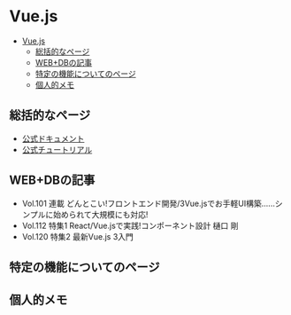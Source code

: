 # Vue.js

- [Vue.js](#vuejs)
  - [総括的なページ](#総括的なページ)
  - [WEB+DBの記事](#webdbの記事)
  - [特定の機能についてのページ](#特定の機能についてのページ)
  - [個人的メモ](#個人的メモ)

## 総括的なページ

- [公式ドキュメント](https://ja.vuejs.org/guide/introduction.html)
- [公式チュートリアル](https://ja.vuejs.org/tutorial/#step-1)

## WEB+DBの記事

- Vol.101 連載 どんとこい!フロントエンド開発/3Vue.jsでお手軽UI構築......シンプルに始められて大規模にも対応!
- Vol.112 特集1 React/Vue.jsで実践!コンポーネント設計 樋口 剛
- Vol.120 特集2 最新Vue.js 3入門

## 特定の機能についてのページ

## 個人的メモ
